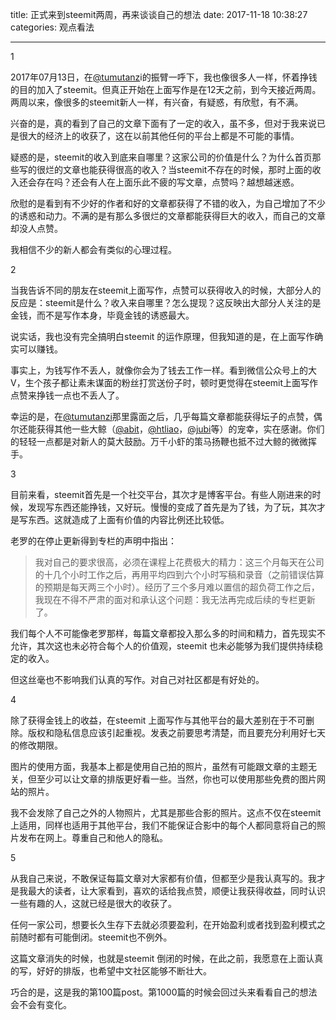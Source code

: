 title: 正式来到steemit两周，再来谈谈自己的想法
date: 2017-11-18 10:38:27
categories: 观点看法


---

1

2017年07月13日，在[@tumutanz](https://steemit.com/@tumutanzi)i的振臂一呼下，我也像很多人一样，怀着挣钱的目的加入了steemit。但真正开始在上面写作是在12天之前，到今天接近两周。两周以来，像很多的steemit新人一样，有兴奋，有疑惑，有欣慰，有不满。

<!--more-->


兴奋的是，真的看到了自己的文章下面有了一定的收入，虽不多，但对于我来说已是很大的经济上的收获了，这在以前其他任何的平台上都是不可能的事情。

疑惑的是，steemit的收入到底来自哪里？这家公司的价值是什么？为什么首页那些写的很烂的文章也能获得很高的收入？当steemit不存在的时候，那时上面的收入还会存在吗？还会有人在上面乐此不疲的写文章，点赞吗？越想越迷惑。

欣慰的是看到有不少好的作者和好的文章都获得了不错的收入，为自己增加了不少的诱惑和动力。不满的是有那么多很烂的文章都能获得巨大的收入，而自己的文章却没人点赞。

我相信不少的新人都会有类似的心理过程。

2

当我告诉不同的朋友在steemit上面写作，点赞可以获得收入的时候，大部分人的反应是：steemit是什么？收入来自哪里？怎么提现？这反映出大部分人关注的是金钱，而不是写作本身，毕竟金钱的诱惑最大。

说实话，我也没有完全搞明白steemit 的运作原理，但我知道的是，在上面写作确实可以赚钱。

事实上，为钱写作不丢人，就像你会为了钱去工作一样。看到微信公众号上的大V，生个孩子都让素未谋面的粉丝打赏送份子时，顿时更觉得在steemit上面写作点赞来挣钱一点也不丢人了。

幸运的是，在[@tumutanzi](https://steemit.com/@tumutanzi)那里露面之后，几乎每篇文章都能获得坛子的点赞，偶尔还能获得其他一些大鲸（[@abit](https://steemit.com/@abit)，[@htliao](https://steemit.com/@htliao)，[@jubi](https://steemit.com/@jubi)等）的宠幸，实在感谢。你们的轻轻一点都是对新人的莫大鼓励。万千小虾的策马扬鞭也抵不过大鲸的微微挥手。

3

目前来看，steemit首先是一个社交平台，其次才是博客平台。有些人刚进来的时候，发现写东西还能挣钱，又好玩。慢慢的变成了首先是为了钱，为了玩，其次才是写东西。这就造成了上面有价值的内容比例还比较低。

老罗的在停止更新得到专栏的声明中指出：

> 我对自己的要求很高，必须在课程上花费极大的精力：这三个月每天在公司的十几个小时工作之后，再用平均四到六个小时写稿和录音（之前错误估算的预期是每天两三个小时）。经历了三个多月难以置信的超负荷工作之后，我现在不得不严肃的面对和承认这个问题：我无法再完成后续的专栏更新了。

我们每个人不可能像老罗那样，每篇文章都投入那么多的时间和精力，首先现实不允许，其次这也未必符合每个人的价值观，steemit 也未必能够为我们提供持续稳定的收入。

但这丝毫也不影响我们认真的写作。对自己对社区都是有好处的。

4

除了获得金钱上的收益，在steemit 上面写作与其他平台的最大差别在于不可删除。版权和隐私信息应该引起重视。发表之前要思考清楚，而且要充分利用好七天的修改期限。

图片的使用方面，我基本上都是使用自己拍的照片，虽然有可能跟文章的主题无关，但至少可以让文章的排版更好看一些。当然，你也可以使用那些免费的图片网站的照片。

我不会发除了自己之外的人物照片，尤其是那些合影的照片。这点不仅在steemit 上适用，同样也适用于其他平台，我们不能保证合影中的每个人都同意将自己的照片发布在网上。尊重自己和他人的隐私。


5

从我自己来说，不敢保证每篇文章对大家都有价值，但都至少是我认真写的。我才是我最大的读者，让大家看到，喜欢的话给我点赞，顺便让我获得收益，同时认识一些有趣的人，这就已经是很大的收获了。

任何一家公司，想要长久生存下去就必须要盈利，在开始盈利或者找到盈利模式之前随时都有可能倒闭。steemit也不例外。

这篇文章消失的时候，也就是steemit 倒闭的时候，在此之前，我愿意在上面认真的写，好好的排版，也希望中文社区能够不断壮大。

巧合的是，这是我的第100篇post。第1000篇的时候会回过头来看看自己的想法会不会有变化。





